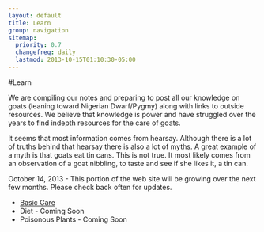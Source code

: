```yaml
---
layout: default
title: Learn
group: navigation
sitemap:
  priority: 0.7
  changefreq: daily
  lastmod: 2013-10-15T01:10:30-05:00
---
```


#Learn

We are compiling our notes and preparing to post all our knowledge on
goats (leaning toward Nigerian Dwarf/Pygmy) along with links to outside
resources. We believe that knowledge is power and have struggled over
the years to find indepth resources for the care of goats. 

It seems that most information comes from hearsay. Although there is a
lot of truths behind that hearsay there is also a lot of myths. A great
example of a myth is that goats eat tin cans. This is not true. It most
likely comes from an observation of a goat nibbling, to taste and see if
she likes it, a tin can. 

October 14, 2013 - This portion of the web site will be growing over the next few months.
Please check back often for updates. 

 * [Basic Care](/learn/basic-care)
 * Diet - Coming Soon
 * Poisonous Plants - Coming Soon


